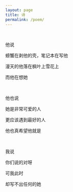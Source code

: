 ```yaml
---
layout: page
title: 诗
permalink: /poem/
---
```


<br/>

他说  

螃蟹在剥他的壳，笔记本在写他  

漫天的他落在枫叶上雪花上  

而他在想她  

<br/>

他也说  

她是非常可爱的人  

更应该遇到最好的人  

他也真希望他就是  

<br/>

我说  

你们说的对呀  

可我此时  

却写不出任何的她  

<br/>
